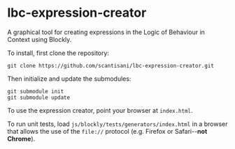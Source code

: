 # lbc-expression-creator
A graphical tool for creating expressions in the Logic of Behaviour in Context using Blockly.

To install, first clone the repository:

	git clone https://github.com/scantisani/lbc-expression-creator.git

Then initialize and update the submodules:

	git submodule init
	git submodule update

To use the expression creator, point your browser at `index.html`.

To run unit tests, load `js/blockly/tests/generators/index.html` in a browser that allows the use of the `file://` protocol (e.g. Firefox or Safari--**not Chrome**).
